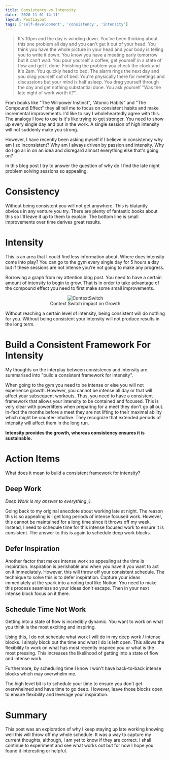 ```yaml
---
title: Consistency vs Intensity
date: '2020-11-01 14:11'
layout: PostLayout
tags: ['self-development', 'consistency', 'intensity']
---
```


> It's 10pm and the day is winding down. You've been thinking about this one problem all day and you
can't get it out of your head. You think you have the whole picture in your head and your body is
telling you to write it down. You know you have a meeting early tomorrow but it can't wait. You pour
yourself a coffee, get yourself in a state of flow and get it done. Finishing the problem you check
the clock and it's 2am. You quickly head to bed. The alarm rings the next day and you drag yourself
out of bed. You're physically there for meetings and discussions but your mind is half asleep. You
drag yourself through the day and get nothing substantial done. You ask yourself "Was the late night
of work worth it?".

From books like "The Willpower Instinct", "Atomic Habits" and "The Compound Effect" they all tell me
to focus on consistent habits and make incremental improvements. I'd like to say I wholeheartedly
agree with this. The analogy I love to use is it's like trying to get stronger. You need to show up
every single day and put in the work. A single session of high intensity will not suddenly make you
strong.

However, I have recently been asking myself if I believe in consistency why am I so inconsistent?
Why am I always driven by passion and intensity. Why do I go all in on an idea and disregard almost
everything else that's going on?

In this blog post I try to answer the question of why do I find the late night problem solving
sessions so appealing.

# Consistency

Without being consistent you will not get anywhere. This is blatantly obvious in any venture you
try. There are plenty of fantastic books about this so I'll leave it up to them to explain. The
bottom line is small improvements over time derives great results. 

# Intensity

This is an area that I could find less information about. Where does intensity come into play? You
can go to the gym every single day for 5 hours a day but if these sessions are not intense you're
not going to make any progress.

Borrowing a graph from my attention blog post. You need to have a certain amount of intensity to
begin to grow. That is in order to take advantage of the compound effect you need to first make
some small improvements.

<center>
<figure>
<img src="/static/images/blog/2020-08-02-images/context_switch.png" alt="ContextSwitch" />
<figcaption>Context Switch impact on Growth</figcaption>
</figure>
</center>

Without reaching a certain level of intensity, being consistent will do nothing for you. Without
being consistent your intensity will not produce results in the long term.

# Build a Consistent Framework For Intensity

My thoughts on the interplay between consistency and intensity are summarised into "build a
consistent framework for intensity".

When going to the gym you need to be intense or else you will not experience growth. However, you
cannot be intense all day or that will affect your subsequent workouts. Thus, you need to have a
consistent framework that allows your intensity to be contained and focused. This is very clear with
powerlifters when preparing for a meet they don't go all out. In-fact the months before a meet they
are not lifting to their maximal ability which might be counter-intuitive. They recognize that
extended periods of intensity will affect them in the long run.

**Intensity provides the growth, whereas consistency ensures it is sustainable.**

# Action Items

What does it mean to build a consistent framework for intensity?

## Deep Work

*Deep Work is my answer to everything ;).*

Going back to my original anecdote about working late at night. The reason this is so appealing is I
get long periods of intense focused work. However, this cannot be maintained for a long time since it
throws off my week. Instead, I need to schedule time for this intense focused work to ensure it is
consistent. The answer to this is again to schedule deep work blocks.

## Defer Inspiration

Another factor that makes intense work so appealing at the time is inspiration. Inspiration is
perishable and when you have it you want to act on it immediately. However, this will throw off your
consistent schedule. The technique to solve this is to defer inspiration. Capture your ideas
immediately at the spark into a noting tool like Notion. You need to make this process seamless so
your ideas don't escape. Then in your next intense block focus on it there.

## Schedule Time Not Work

Getting into a state of flow is incredibly dynamic. You want to work on what you think is the most
exciting and inspiring.

Using this, I do not schedule what work I will do in my deep work / intense blocks. I simply block
out the time and what I do is left open. This allows the flexibility to work on what has most
recently inspired you or what is the most pressing. This increases the likelihood of getting into
a state of flow and intense work.

Furthermore, by scheduling time I know I won't have back-to-back intense blocks which may overwhelm
me.

The high level bit is to schedule your time to ensure you don't get overwhelmed and have time to go
deep. However, leave those blocks open to ensure flexibility and leverage your inspiration.

# Summary

This post was an exploration of why I keep staying up late working knowing well this will throw off
my whole schedule. It was a way to capture my current thoughts, although, I am yet to know if they
are correct. I shall continue to experiment and see what works out but for now I hope you found it
interesting or helpful.
